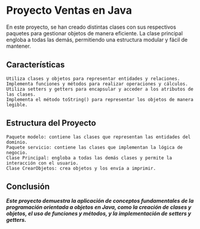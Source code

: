 # Proyecto Ventas en Java
En este proyecto, se han creado distintas clases con sus respectivos paquetes para gestionar objetos de manera eficiente. La clase principal engloba a todas las demás, permitiendo una estructura modular y fácil de mantener.

## Características

    Utiliza clases y objetos para representar entidades y relaciones.
    Implementa funciones y métodos para realizar operaciones y cálculos.
    Utiliza setters y getters para encapsular y acceder a los atributos de las clases.
    Implementa el método toString() para representar los objetos de manera legible.

## Estructura del Proyecto

    Paquete modelo: contiene las clases que representan las entidades del dominio.
    Paquete servicio: contiene las clases que implementan la lógica de negocio.
    Clase Principal: engloba a todas las demás clases y permite la interacción con el usuario.
    Clase CrearObjetos: crea objetos y los envía a imprimir.

## Conclusión
***Este proyecto demuestra la aplicación de conceptos fundamentales de la programación orientada a objetos en Java, como la creación de clases y objetos, el uso de funciones y métodos, y la implementación de setters y getters.***
